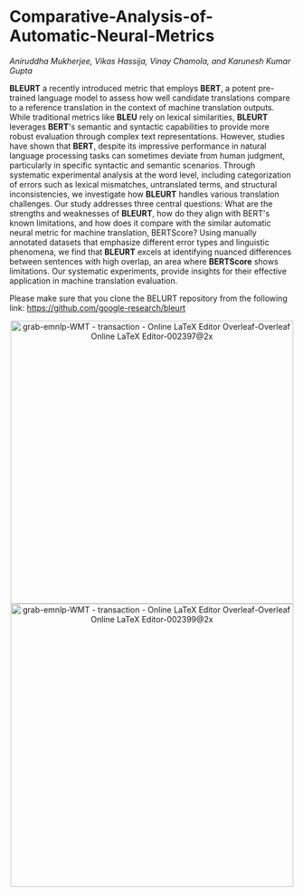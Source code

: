 # Comparative-Analysis-of-Automatic-Neural-Metrics

*Aniruddha Mukherjee, Vikas Hassija, Vinay Chamola, and Karunesh Kumar Gupta*

**BLEURT** a recently introduced metric that employs **BERT**, a potent pre-trained language model to assess how well candidate translations compare to a reference translation in the context of machine translation outputs. While traditional metrics like **BLEU** rely on lexical similarities, **BLEURT** leverages **BERT**'s semantic and syntactic capabilities to provide more robust evaluation through complex text representations. However, studies have shown that **BERT**, despite its impressive performance in natural language processing tasks can sometimes deviate from human judgment, particularly in specific syntactic and semantic scenarios. Through systematic experimental analysis at the word level, including categorization of errors such as lexical mismatches, untranslated terms, and structural inconsistencies, we investigate how **BLEURT** handles various translation challenges. Our study addresses three central questions: What are the strengths and weaknesses of **BLEURT**, how do they align with BERT's known limitations, and how does it compare with the similar automatic neural metric for machine translation, BERTScore? Using manually annotated datasets that emphasize different error types and linguistic phenomena, we find that **BLEURT** excels at identifying nuanced differences between sentences with high overlap, an area where **BERTScore** shows limitations. Our systematic experiments, provide insights for their effective application in machine translation evaluation.



Please make sure that you clone the BELURT repository from the following link:
https://github.com/google-research/bleurt

<p style="text-align: center;">
  <img src="https://github.com/annimukherjee/Neural-Metric-Eval-Framework/assets/85307430/02f3e83b-2cd8-4ef5-88cf-6cdc90473cf4" width="500" alt="grab-emnlp-WMT - transaction - Online LaTeX Editor Overleaf-Overleaf Online LaTeX Editor-002397@2x">
<br>
  
  <img src="https://github.com/annimukherjee/Neural-Metric-Eval-Framework/assets/85307430/09355ecb-4bda-45e4-8111-31832aa7e7c1" width="500" alt="grab-emnlp-WMT - transaction - Online LaTeX Editor Overleaf-Overleaf Online LaTeX Editor-002399@2x">
</p>
